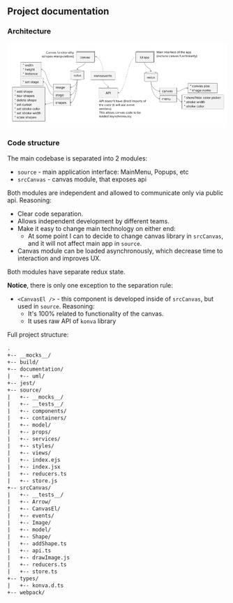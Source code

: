 ## Project documentation

### Architecture

![Architecture](./architecture.png)

### Code structure

The main codebase is separated into 2 modules:

* `source` - main application interface: MainMenu, Popups, etc
* `srcCanvas` - canvas module, that exposes api

Both modules are independent and allowed to communicate only via public api. Reasoning:

* Clear code separation.
* Allows independent development by different teams.
* Make it easy to change main technology on either end:
    * At some point I can to decide to change canvas library in `srcCanvas`,
    and it will not affect main app in `source`.
* Canvas module can be loaded asynchronously, which decrease time to interaction and improves UX.

Both modules have separate redux state.

**Notice**, there is only one exception to the separation rule:

* `<CanvasEl />` - this component is developed inside of `srcCanvas`, but used in `source`. Reasoning:
    * It's 100% related to functionality of the canvas.
    * It uses raw API of `konva` library

Full project structure:

```
.
+-- __mocks__/
+-- build/
+-- documentation/
|   +-- uml/
+-- jest/
+-- source/
|   +-- __mocks__/
|   +-- __tests__/
|   +-- components/
|   +-- containers/
|   +-- model/
|   +-- props/
|   +-- services/
|   +-- styles/
|   +-- views/
|   +-- index.ejs
|   +-- index.jsx
|   +-- reducers.ts
|   +-- store.js
+-- srcCanvas/
|   +-- __tests__/
|   +-- Arrow/
|   +-- CanvasEl/
|   +-- events/
|   +-- Image/
|   +-- model/
|   +-- Shape/
|   +-- addShape.ts
|   +-- api.ts
|   +-- drawImage.js
|   +-- reducers.ts
|   +-- store.ts
+-- types/
|   +-- konva.d.ts
+-- webpack/
```
